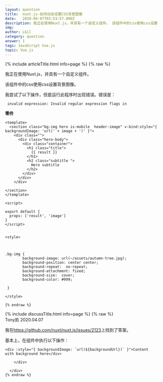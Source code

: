 ```yaml
---
layout: question
title:  nuxt.js-如何动态设置CSS背景图像
date:   2020-04-07T03:53:57.000Z
description: 我正在使用Nuxt.js，并具有一个自定义组件。 该组件中的css使用css设置背景图像。我尝试了以下操作，但是运行此程序时出现错误。错误是：...
img: 
author: LGil
category: question
answer: 1
tags: JavaScript Vue.js
topic: Vue.js
---
```

<div class="article-root">
  <div class="article">
    {% include articleTitle.html info=page %}
    {% raw %}
    <div class="article-content"><p><font style="vertical-align: inherit;"><font style="vertical-align: inherit;">我正在使用Nuxt.js，并具有一个自定义组件。 </font></font></p>

<p><font style="vertical-align: inherit;"><font style="vertical-align: inherit;">该组件中的css使用css设置背景图像。</font></font></p>

<p><font style="vertical-align: inherit;"><font style="vertical-align: inherit;">我尝试了以下操作，但是运行此程序时出现错误。</font><font style="vertical-align: inherit;">错误是：</font></font></p>

<pre><code> invalid expression: Invalid regular expression flags in
</code></pre>

<p><strong><font style="vertical-align: inherit;"><font style="vertical-align: inherit;">零件</font></font></strong></p>

<pre><code>&lt;template&gt;<font></font>
  &lt;section class="bg-img hero is-mobile  header-image" v-bind:style="{ backgroundImage: 'url(' + image + ')' }"&gt;<font></font>
    &lt;div class=""&gt;<font></font>
      &lt;div class="hero-body"&gt;<font></font>
        &lt;div class="container"&gt;<font></font>
          &lt;h1 class="title"&gt;<font></font>
            {{ result }}<font></font>
          &lt;/h1&gt;<font></font>
          &lt;h2 class="subtitle "&gt;<font></font>
            Hero subtitle<font></font>
          &lt;/h2&gt;<font></font>
        &lt;/div&gt;<font></font>
      &lt;/div&gt;<font></font>
    &lt;/div&gt;<font></font>
<font></font>
&lt;/section&gt;<font></font>
&lt;/template&gt;<font></font>
<font></font>
&lt;script&gt;<font></font>
<font></font>
export default {<font></font>
  props: ['result', 'image']<font></font>
}<font></font>
&lt;/script&gt;<font></font>
<font></font>
<font></font>
&lt;style&gt;<font></font>
<font></font>
<font></font>
<font></font>
.bg-img {<font></font>
        background-image: url(~/assets/autumn-tree.jpg);<font></font>
        background-position: center center;<font></font>
        background-repeat:  no-repeat;<font></font>
        background-attachment: fixed;<font></font>
        background-size:  cover;<font></font>
        background-color: #999;<font></font>
<font></font>
 }<font></font>
<font></font>
&lt;/style&gt;<font></font>
</code></pre></div>
    {% endraw %}
  </div>

  <div class="discuss-wrapper">
    {% include discussTitle.html info=page %}
    {% raw %}
    <div class="discuss-item">
        <div class="discuss-parent">
          <div class="discuss-meta">
            <span class="discuss-user">Tony凯</span>
            <span class="discuss-time">2020.04.07</span>
          </div>
          <div class="discuss-comment"><p><font style="vertical-align: inherit;"><font style="vertical-align: inherit;">我在</font></font><a href="https://github.com/nuxt/nuxt.js/issues/2123" rel="nofollow noreferrer"><font style="vertical-align: inherit;"><font style="vertical-align: inherit;">https://github.com/nuxt/nuxt.js/issues/2123</font></font></a><font style="vertical-align: inherit;"><font style="vertical-align: inherit;">上找到了答案</font><font style="vertical-align: inherit;">。</font></font></p>

<p><font style="vertical-align: inherit;"><font style="vertical-align: inherit;">基本上，在组件中执行以下操作：</font></font></p>

<pre><code>&lt;div :style="{ backgroundImage: `url(${backgroundUrl})` }"&gt;Content with background here&lt;/div&gt;
</code></pre></div>
        </div>
        
      </div>
    {% endraw %}
  </div>
<div>
